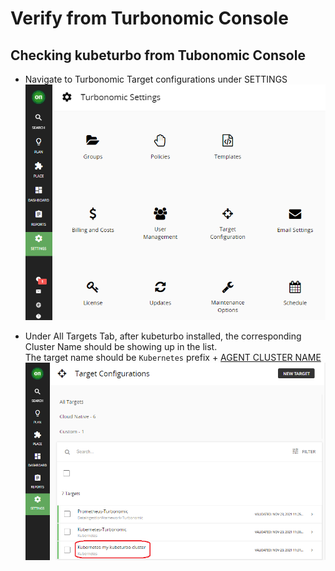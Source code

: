 # Verify from Turbonomic Console

## Checking kubeturbo from Tubonomic Console
- Navigate to Turbonomic Target configurations under SETTINGS  
![kt-verify-target](images/kt-verify-target.png)  

- Under All Targets Tab, after kubeturbo installed, the corresponding Cluster Name should be showing up in the list.  
The target name should be `Kubernetes` prefix + [AGENT CLUSTER NAME](Gitops-kubeturbo-Install.md#create-argocd-app-to-deploy-kubeturbo)
![turbo_target_list](images/turbo_target_list.png)


